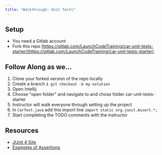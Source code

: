 ```yaml
---
title: "Walkthrough: Unit Tests"
---
```



## Setup
- You need a Gitlab account
- Fork this repo [https://gitlab.com/LaunchCodeTraining/car-unit-tests-starter](https://gitlab.com/LaunchCodeTraining/car-unit-tests-starter)

## Follow Along as we...
1. Clone your forked version of the repo locally
2. Create a branch `$ git checkout -b my-solution`
2. Open Intellij
3. Choose "open folder" and navigate to and chose folder car-unit-tests-starter
4. Instructor will walk everyone through setting up the project
5. In `CarTest.java` add this import line `import static org.junit.Assert.*;`
6. Start completing the TODO comments with the instructor

## Resources
- [JUnit 4 Site](http://junit.org/junit4/)
- [Examples of Assertions](https://github.com/junit-team/junit4/wiki/Assertions)
